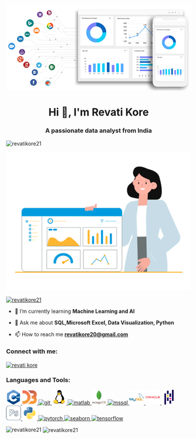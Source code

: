 <p align="center">
  <img src="https://github.com/revatikore21/revatikore21/blob/main/68747470733a2f2f6d69726f2e6d656469756d2e636f6d2f76322f726573697a653a6669743a313430302f302a7444356b4543324a59634b4848307a4f2e676966.gif" alt="GIF" />
</p>
<h1 align="center">Hi 👋, I'm Revati Kore</h1>
<h3 align="center">A passionate data analyst from India</h3>

<p align="left"> <img src="https://komarev.com/ghpvc/?username=revatikore21&label=Profile%20views&color=0e75b6&style=flat" alt="revatikore21" /> </p>
<p align="right">
  <img src="https://github.com/revatikore21/revatikore21/blob/e2b133a054e20870ae83e3d328a52e7e22ba12e8/68747470733a2f2f626564617461736f6c7574696f6e732e636f6d2f77702d636f6e74656e742f75706c6f6164732f323032332f30322f64617461736369656e63652e676966.gif" alt="GIF" />
<p align="left"> <a href="https://github.com/ryo-ma/github-profile-trophy"><img src="https://github-profile-trophy.vercel.app/?username=revatikore21" alt="revatikore21" /></a> </p>

- 🌱 I’m currently learning **Machine Learning and AI**

- 💬 Ask me about **SQL,Microsoft Excel, Data Visualization, Python**

- 📫 How to reach me **revatikore20@gmail.com**

<h3 align="left">Connect with me:</h3>
<p align="left">
<a href="https://linkedin.com/in/revati kore" target="blank"><img align="center" src="https://raw.githubusercontent.com/rahuldkjain/github-profile-readme-generator/master/src/images/icons/Social/linked-in-alt.svg" alt="revati kore" height="30" width="40" /></a>
</p>

<h3 align="left">Languages and Tools:</h3>
<p align="left"> <a href="https://www.w3schools.com/cpp/" target="_blank" rel="noreferrer"> <img src="https://raw.githubusercontent.com/devicons/devicon/master/icons/cplusplus/cplusplus-original.svg" alt="cplusplus" width="40" height="40"/> </a> <a href="https://d3js.org/" target="_blank" rel="noreferrer"> <img src="https://raw.githubusercontent.com/devicons/devicon/master/icons/d3js/d3js-original.svg" alt="d3js" width="40" height="40"/> </a> <a href="https://git-scm.com/" target="_blank" rel="noreferrer"> <img src="https://www.vectorlogo.zone/logos/git-scm/git-scm-icon.svg" alt="git" width="40" height="40"/> </a> <a href="https://www.linux.org/" target="_blank" rel="noreferrer"> <img src="https://raw.githubusercontent.com/devicons/devicon/master/icons/linux/linux-original.svg" alt="linux" width="40" height="40"/> </a> <a href="https://www.mathworks.com/" target="_blank" rel="noreferrer"> <img src="https://upload.wikimedia.org/wikipedia/commons/2/21/Matlab_Logo.png" alt="matlab" width="40" height="40"/> </a> <a href="https://www.mongodb.com/" target="_blank" rel="noreferrer"> <img src="https://raw.githubusercontent.com/devicons/devicon/master/icons/mongodb/mongodb-original-wordmark.svg" alt="mongodb" width="40" height="40"/> </a> <a href="https://www.microsoft.com/en-us/sql-server" target="_blank" rel="noreferrer"> <img src="https://www.svgrepo.com/show/303229/microsoft-sql-server-logo.svg" alt="mssql" width="40" height="40"/> </a> <a href="https://www.mysql.com/" target="_blank" rel="noreferrer"> <img src="https://raw.githubusercontent.com/devicons/devicon/master/icons/mysql/mysql-original-wordmark.svg" alt="mysql" width="40" height="40"/> </a> <a href="https://www.oracle.com/" target="_blank" rel="noreferrer"> <img src="https://raw.githubusercontent.com/devicons/devicon/master/icons/oracle/oracle-original.svg" alt="oracle" width="40" height="40"/> </a> <a href="https://pandas.pydata.org/" target="_blank" rel="noreferrer"> <img src="https://raw.githubusercontent.com/devicons/devicon/2ae2a900d2f041da66e950e4d48052658d850630/icons/pandas/pandas-original.svg" alt="pandas" width="40" height="40"/> </a> <a href="https://www.photoshop.com/en" target="_blank" rel="noreferrer"> <img src="https://raw.githubusercontent.com/devicons/devicon/master/icons/photoshop/photoshop-line.svg" alt="photoshop" width="40" height="40"/> </a> <a href="https://www.python.org" target="_blank" rel="noreferrer"> <img src="https://raw.githubusercontent.com/devicons/devicon/master/icons/python/python-original.svg" alt="python" width="40" height="40"/> </a> <a href="https://pytorch.org/" target="_blank" rel="noreferrer"> <img src="https://www.vectorlogo.zone/logos/pytorch/pytorch-icon.svg" alt="pytorch" width="40" height="40"/> </a> <a href="https://seaborn.pydata.org/" target="_blank" rel="noreferrer"> <img src="https://seaborn.pydata.org/_images/logo-mark-lightbg.svg" alt="seaborn" width="40" height="40"/> </a> <a href="https://www.tensorflow.org" target="_blank" rel="noreferrer"> <img src="https://www.vectorlogo.zone/logos/tensorflow/tensorflow-icon.svg" alt="tensorflow" width="40" height="40"/> </a> </p>

<p><img align="left" src="https://github-readme-stats.vercel.app/api/top-langs?username=revatikore21&show_icons=true&locale=en&layout=compact" alt="revatikore21" /></p>

<p>&nbsp;<img align="center" src="https://github-readme-stats.vercel.app/api?username=revatikore21&show_icons=true&locale=en" alt="revatikore21" /></p>


